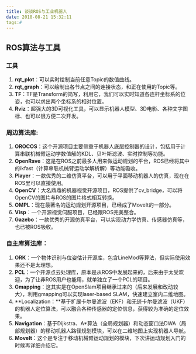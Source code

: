 ```yaml
---
title: 谈谈ROS与工业机器人
date: 2018-08-21 15:32:11
tags:#
---
```


## ROS算法与工具

### 工具

1. **rqt_plot**：可以实时绘制当前任意Topic的数值曲线。
2. **rqt_graph**：可以绘制出各节点之间的连接状态，和正在使用的Topic等。
3. **TF**：TF是Transform的简写，利用它，我们可以实时知道各连杆坐标系的位姿，也可以求出两个坐标系的相对位置。
4. **Rviz**：超强大的3D可视化工具，可以显示机器人模型、3D电影、各种文字图标、也可以很方便二次开发。

### 周边算法库:

1. **OROCOS**：这个开源项目主要侧重于机器人底层控制器的设计，包括用于计算串联机械臂运动学数值解的KDL、贝叶斯滤波、实时控制等功能。
2. **OpenRave**：这是在ROS之前最多人用来做运动规划的平台，ROS已经将其中的ikfast（计算串联机械臂运动学解析解）等功能吸收。
3. **Player**：一款优秀的二维仿真平台，可以用于平面移动机器人的仿真，现在在ROS里可以直接使用。
4. **OpenCV**：大名鼎鼎的机器视觉开源项目，ROS提供了cv_bridge，可以将OpenCV的图片与ROS的图片格式相互转换。
5. **OMPL**：现在最著名的运动规划开源项目，已经成了MoveIt的一部分。
6. **Visp**：一个开源视觉伺服项目，已经跟ROS完美整合。
7. **Gazebo**：一款优秀的开源仿真平台，可以实现动力学仿真、传感器仿真等，也已被ROS吸收。

### 自主库算法库：

1. **ORK**：一个物体识别与位姿估计开源库，包含LineMod等算法，但实际使用效果还不是太理想。
2. **PCL**：一个开源点云处理库，原本是从ROS中发展起来的，后来由于太受欢迎，为了让非ROS用户也能用，就单独立了一个PCL的项目。
3. **Gmapping**：这其实是在OpenSlam项目继承过来的（后来发展和改动较大），利用gmapping可以实现laser-based SLAM，快速建立室内二维地图。
4. **Localization：**基于扩展卡尔曼滤波（EKF）和无迹卡尔曼滤波（UKF）的机器人定位算法，可以融合各种传感器的定位信息，获得较为准确的定位效果。
5. **Navigation**：基于Dijkstra、A*算法（全局规划器）和动态窗口法DWA（局部规划器）的移动机器人路径规划模块，可以在二维地图上实现机器人导航。
6. **MoveIt**：这个是专注于移动机械臂运动规划的模块，下次讲运动规划入门的时候再详细介绍它。

